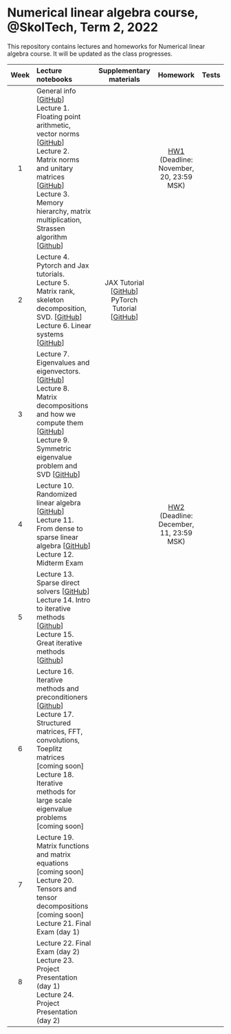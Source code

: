 # Numerical linear algebra course, @SkolTech, Term 2, 2022

This repository contains lectures and homeworks for Numerical linear algebra course. It will be updated as the class progresses.

| Week | Lecture notebooks | Supplementary materials | Homework | Tests |
|:------:|:----------|:----------:|:----------:|-------|
|1| General info [[GitHub](lectures/general_info.ipynb)] <br> Lecture 1. Floating point arithmetic, vector norms [[GitHub](./lectures/lecture-1/lecture-1.ipynb)] <br>  Lecture 2. Matrix norms and unitary matrices [[GitHub](./lectures/lecture-2/lecture-2.ipynb)] <br> Lecture 3. Memory hierarchy, matrix multiplication, Strassen algorithm [[Github](./lectures/lecture-3/lecture-3.ipynb)]|  | [HW1](hw1/HW_1_NLA.ipynb) <br> (Deadline: November, 20, 23:59 MSK) |
| 2  | Lecture 4. Pytorch and Jax tutorials. <br> Lecture 5.  Matrix rank, skeleton decomposition, SVD. [[GitHub](./lectures/lecture-5/lecture-5.ipynb)] <br> Lecture 6. Linear systems [[GitHub](./lectures/lecture-6/lecture-6.ipynb)]  |    JAX Tutorial [[GitHub](./lectures/lecture-4/jax-tutorial.ipynb)] <br>  PyTorch Tutorial [[GitHub](./lectures/lecture-4/Seminar_on_PyTorch.ipynb)]    |   |
| 3  | Lecture 7. Eigenvalues and eigenvectors. [[GitHub](./lectures/lecture-7/lecture-7.ipynb)] <br> Lecture 8. Matrix decompositions and how we compute them [[GitHub](./lectures/lecture-8/lecture-8.ipynb)] <br> Lecture 9. Symmetric eigenvalue problem and SVD [[GitHub](./lectures/lecture-9/lecture-9.ipynb)]  |         |   |
| 4  | Lecture 10. Randomized linear algebra [[GitHub](./lectures/lecture-10/lecture-10.ipynb)] <br> Lecture 11. From dense to sparse linear algebra [[GitHub](./lectures/lecture-11/lecture-11.ipynb)] <br> Lecture 12. Midterm Exam  |         | [HW2](hw2/HW_2_NLA.ipynb) <br> (Deadline: December, 11, 23:59 MSK) |
| 5  | Lecture 13. Sparse direct solvers [[GitHub](./lectures/lecture-13/lecture-13.ipynb)] <br> Lecture 14. Intro to iterative methods [[Github](./lectures/lecture-14/lecture-14.ipynb)] <br> Lecture 15. Great iterative methods [[Github](./lectures/lecture-15/lecture-15.ipynb)]  |         |   |
| 6  | Lecture 16. Iterative methods and preconditioners [[Github](./lectures/lecture-16/lecture-16.ipynb)] <br> Lecture 17. Structured matrices, FFT, convolutions, Toeplitz matrices [coming soon] <br> Lecture 18. Iterative methods for large scale eigenvalue problems [coming soon]  |         |   |
| 7  | Lecture 19. Matrix functions and matrix equations [coming soon] <br> Lecture 20. Tensors and tensor decompositions [coming soon] <br> Lecture 21. Final Exam (day 1)   |         |   |
| 8  | Lecture 22. Final Exam (day 2) <br> Lecture 23. Project Presentation (day 1) <br> Lecture 24. Project Presentation (day 2)  |         |   |
